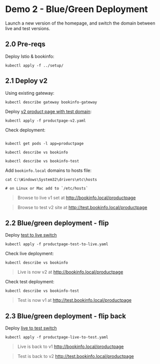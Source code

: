 # Demo 2 - Blue/Green Deployment

Launch a new version of the homepage, and switch the domain between live and test versions.

## 2.0 Pre-reqs

Deploy Istio & bookinfo:

```
kubectl apply -f ../setup/
```

## 2.1 Deploy v2

Using existing gateway:

```
kubectl describe gateway bookinfo-gateway
```

Deploy [v2 product page with test domain](productpage-v2.yaml):

```
kubectl apply -f productpage-v2.yaml
```

Check deployment:

```

kubectl get pods -l app=productpage

kubectl describe vs bookinfo

kubectl describe vs bookinfo-test
```

Add `bookinfo.local` domains to hosts file:

```
cat C:\Windows\System32\drivers\etc\hosts

# on Linux or Mac add to `/etc/hosts`
```

> Browse to live v1 set at http://bookinfo.local/productpage

> Browse to test v2 site at http://test.bookinfo.local/productpage

## 2.2 Blue/green deployment - flip

Deploy [test to live switch](./productpage-test-to-live.yaml)

```
kubectl apply -f productpage-test-to-live.yaml
```

Check live deployment:

```
kubectl describe vs bookinfo
```

> Live is now v2 at http://bookinfo.local/productpage

Check test deployment:

```
kubectl describe vs bookinfo-test
```

> Test is now v1 at http://test.bookinfo.local/productpage

## 2.3 Blue/green deployment - flip back

Deploy [live to test switch](./productpage-live-to-test.yaml)

```
kubectl apply -f productpage-live-to-test.yaml
```

> Live is back to v1 http://bookinfo.local/productpage

> Test is back to v2 http://test.bookinfo.local/productpage
